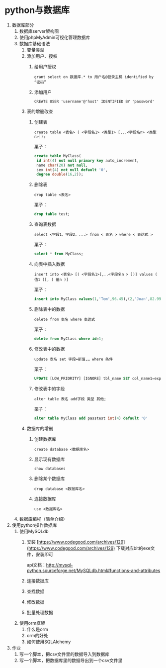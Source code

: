 # python与数据库

1. 数据库部分
    1. 数据库server架构图
    2. 使用phpMyAdmin可视化管理数据库
    3. 数据库基础语法
        1. 变量类型
        2. 添加用户、授权
            1. 给用户授权

                `grant select on 数据库.* to 用户名@登录主机 identified by “密码”`
            2. 添加用户

                `CREATE USER 'username'@'host' IDENTIFIED BY 'password'`
        3. 表的增删改查
            1. 创建表

                `create table <表名> ( <字段名1> <类型1> [,..<字段名n> <类型n>]);`

                栗子：

                ```sql
                create table MyClass(
                 id int(4) not null primary key auto_increment,
                 name char(20) not null,
                 sex int(4) not null default '0',
                 degree double(16,2));
                ```
            2. 删除表

                `drop table <表名>`

                栗子：

                ```sql
                drop table test;
                ```
            3. 查询表数据

                `select <字段1，字段2，...> from < 表名 > where < 表达式 >`

                栗子：

                ```sql
                select * from MyClass;
                ```
            4. 向表中插入数据

                `insert into <表名> [( <字段名1>[,..<字段名n > ])] values ( 值1 )[, ( 值n )]`

                栗子：

                ```sql
                insert into MyClass values(1,'Tom',96.45),(2,'Joan',82.99), (2,'Wang', 96.59);
                ```
            5. 删除表中的数据

                `delete from 表名 where 表达式`

                栗子：

                ```sql
                delete from MyClass where id=1;
                ```
            6. 修改表中的数据

                `update 表名 set 字段=新值,… where 条件`

                栗子：

                ```sql
                UPDATE [LOW_PRIORITY] [IGNORE] tbl_name SET col_name1=expr1 [, col_name2=expr2 ...] [WHERE where_definition] [ORDER BY ...] [LIMIT row_count]
                ```
            7. 修改表中的字段

                `alter table 表名 add字段 类型 其他;`

                栗子：

                ```sql
                alter table MyClass add passtest int(4) default '0'
                ```
        4. 数据库的增删
            1. 创建数据库

                `create database <数据库名>`
            2. 显示现有数据库

                `show databases`
            3.  删除某个数据库

                `drop database <数据库名>`
            4. 连接数据库

                `use <数据库名>`
    4. 数据库编程（简单介绍）
2. 使用python操作数据库
    1. 使用MySQLdb
        1. 安装 [https://www.codegood.com/archives/129](https://www.codegood.com/archives/129) 下载对应bit的exe文件，安装即可

            api文档：http://mysql-python.sourceforge.net/MySQLdb.html#functions-and-attributes
        1. 连接数据库
        2. 查找数据
        3. 修改数据
        4. 批量处理数据
    2. 使用orm框架
        1. 什么是orm
        2. orm的好处
        3. 如何使用SQLAlchemy
3. 作业
    1. 写一个脚本，把csv文件里的数据导入到数据库
    2. 写一个脚本，把数据库里的数据导出到一个csv文件里